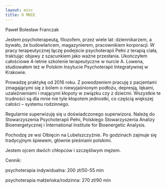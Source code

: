 ```yaml
---
layout: misc
title: O MNIE
---
```


Paweł Bolesław Franczak

Jestem psychoterapeutą, filozofem, przez wiele lat: dziennikarzem, a bywało, że budowlańcem, magazynierem, pracownikiem korporacji. W pracy terapeutycznej łączę podejście psychoterapii Pełni z terapią ciała, traktując objawy z szacunkiem jako ważne przesłania. Ukończyłem całościowe 4-letnie szkolenie terapeutyczne w nurcie A. Lowena, studiowałem też w Polskim Insytucie Psychoterapii Integratywnej w Krakowie.


Prowadzę praktykę od 2016 roku. Z powodzeniem pracuję z pacjentami zmagającymi się z bólem o niewyjaśnionym podłożu, depresją, lękami, uzależnieniami i mającymi kłopoty w związku czy z dziećmi. Wszystkie te trudności są dla mnie nie tyle kłopotem jednostki, co częścią większej całości – systemu rodzinnego. 

Regularnie superwizuję się u doświadczonego superwizora.  Należę do Stowarzyszenia Psychoterapii Pełni, Polskiego Stowarzyszenia Analizy Bioenergetycznej i International Institute for Bioenergetic Analysis. 

Pochodzę ze wsi Olbięcin na Lubelszczyźnie.  Po godzinach zajmuje się tradycyjnym śpiewem, głównie pieśniami polskimi.

Jestem ojcem dwóch chłopców i szczęśliwym mężem. 


Cennik: 

psychoterapia indywidualna: 200 zł/50-55 min

psychoterapia małżeńska/rodzinna: 270 zł/90 min
